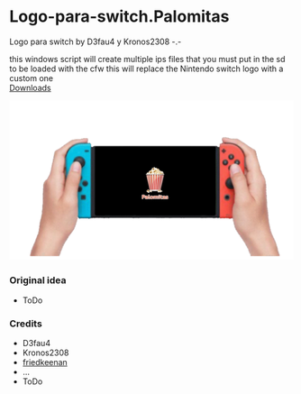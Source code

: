 # Logo-para-switch.Palomitas
Logo para switch by D3fau4 y Kronos2308 -.-

this windows script will create multiple ips files
that you must put in the sd to be loaded with the cfw
this will replace the Nintendo switch logo with a custom one<br>
[Downloads](https://github.com/StarDustCFW/Logo-para-switch.Palomitas/releases)

<a href="https://discord.gg/HcCBBYa"><img src="img/image.gif" alt="Discord Server" /></a>

### Original idea
* ToDo

### Credits
* D3fau4
* Kronos2308
* [friedkeenan](https://github.com/friedkeenan/switch-logo-patcher)
* ...
* ToDo
